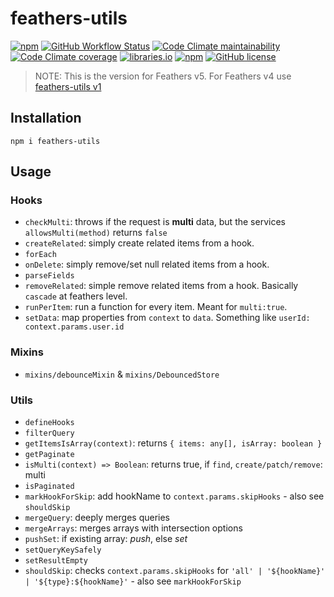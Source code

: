 # feathers-utils

[![npm](https://img.shields.io/npm/v/feathers-utils)](https://www.npmjs.com/package/feathers-utils)
[![GitHub Workflow Status](https://img.shields.io/github/workflow/status/fratzinger/feathers-utils/Node.js%20CI)](https://github.com/fratzinger/feathers-utils/actions/workflows/node.js.yml?query=branch%3Amain)
[![Code Climate maintainability](https://img.shields.io/codeclimate/maintainability/fratzinger/feathers-utils)](https://codeclimate.com/github/fratzinger/feathers-utils)
[![Code Climate coverage](https://img.shields.io/codeclimate/coverage/fratzinger/feathers-utils)](https://codeclimate.com/github/fratzinger/feathers-utils)
[![libraries.io](https://img.shields.io/librariesio/release/npm/feathers-utils)](https://libraries.io/npm/feathers-utils)
[![npm](https://img.shields.io/npm/dm/feathers-utils)](https://www.npmjs.com/package/feathers-utils)
[![GitHub license](https://img.shields.io/github/license/fratzinger/feathers-utils)](https://github.com/fratzinger/feathers-utils/blob/main/LICENSE.md)

> NOTE: This is the version for Feathers v5. For Feathers v4 use [feathers-utils v1](https://github.com/fratzinger/feathers-utils/tree/crow)


## Installation

```shell
npm i feathers-utils
```

## Usage

### Hooks

- `checkMulti`: throws if the request is **multi** data, but the services `allowsMulti(method)` returns `false`
- `createRelated`: simply create related items from a hook.
- `forEach`
- `onDelete`: simply remove/set null related items from a hook.
- `parseFields`
- `removeRelated`: simple remove related items from a hook. Basically `cascade` at feathers level.
- `runPerItem`: run a function for every item. Meant for `multi:true`.
- `setData`: map properties from `context` to `data`. Something like `userId: context.params.user.id`

### Mixins

- `mixins/debounceMixin` & `mixins/DebouncedStore`

### Utils

- `defineHooks`
- `filterQuery`
- `getItemsIsArray(context)`: returns `{ items: any[], isArray: boolean }`
- `getPaginate`
- `isMulti(context) => Boolean`: returns true, if `find`, `create/patch/remove`: multi
- `isPaginated`
- `markHookForSkip`: add hookName to `context.params.skipHooks` - also see `shouldSkip`
- `mergeQuery`: deeply merges queries
- `mergeArrays`: merges arrays with intersection options
- `pushSet`: if existing array: *push*, else *set*
- `setQueryKeySafely`
- `setResultEmpty`
- `shouldSkip`: checks `context.params.skipHooks` for `'all' | '${hookName}' | '${type}:${hookName}'` - also see `markHookForSkip`